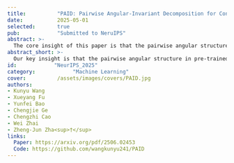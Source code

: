 ```yaml
---
title:          "PAID: Pairwise Angular-Invariant Decomposition for Continual Test-Time Adaptation"
date:           2025-05-01
selected:       true
pub:            "Submitted to NeruIPS"
abstract: >-
  The core insight of this paper is that the pairwise angular structure in pre-trained weights encodes a domain-invariant semantic prior that should be preserved when adapting to target domains. Preserving this structure prevents the model from drifting away from essential semantic capabilities during adaptation. We validate this insight with theoretical justification, statistical analysis, functional validation, visual interpretation, and intuitive explanation.
abstract_short: >-
  Our key insight is that the pairwise angular structure in pre-trained weights encodes a domain-invariant semantic prior that should be preserved during source-to-target transfer.
id:            "NeurIPS_2025"
category:            "Machine Learning"
cover:          /assets/images/covers/PAID.jpg
authors:
- Kunyu Wang
- Xueyang Fu
- Yunfei Bao
- Chengjie Ge
- Chengzhi Cao
- Wei Zhai
- Zheng-Jun Zha<sup>†</sup>
links:
  Paper: https://arxiv.org/pdf/2506.02453
  Code: https://github.com/wangkunyu241/PAID
---
```

